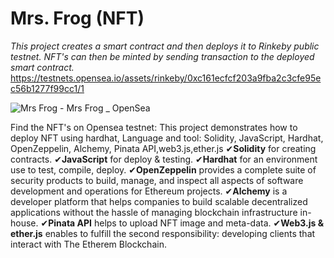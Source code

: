 # Mrs. Frog (NFT)
*This project creates a smart contract and then deploys it to Rinkeby public testnet. NFT's can then be minted by sending transaction to the deployed smart contract.*
https://testnets.opensea.io/assets/rinkeby/0xc161ecfcf203a9fba2c3cfe95ec56b1277f99cc1/1

![Mrs  Frog - Mrs  Frog _ OpenSea](https://user-images.githubusercontent.com/72671943/177624137-90708cde-8efc-4af3-adb5-bbf3b36491ea.png)


Find the NFT's on Opensea testnet:
This project demonstrates how to deploy NFT using hardhat, 
Language and tool: Solidity, JavaScript, Hardhat, OpenZeppelin, Alchemy, Pinata API,web3.js,ether.js
✔**Solidity** for creating contracts.
✔**JavaScript** for deploy & testing.
✔**Hardhat** for an environment use to test, compile, deploy.
✔**OpenZeppelin** provides a complete suite of security products to build, manage, and inspect all aspects of software development and operations for Ethereum        projects.
✔**Alchemy** is a developer platform that helps companies to build scalable decentralized applications without the hassle of managing blockchain infrastructure in-house.
✔**Pinata API** helps to upload NFT image and meta-data.
✔**Web3.js & ether.js**  enables to fulfill the second responsibility: developing clients that interact with The Etherem Blockchain.



